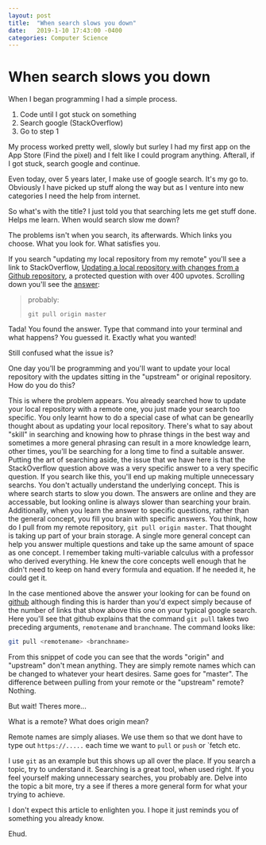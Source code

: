 ```yaml
---
layout: post
title:  "When search slows you down"
date:   2019-1-10 17:43:00 -0400
categories: Computer Science
---
```



# When search slows you down


When I began programming I had a simple process. 

1. Code until I got stuck on something
2. Search google (StackOverflow)
3. Go to step 1

My process worked pretty well, slowly but surley I had my first app on the App Store (Find the pixel) and I felt like I could program anything. Afterall, if I got stuck, search google and continue. 

Even today, over 5 years later, I make use of google search. It's my go to. Obviously I have picked up stuff along the way but as I venture into new categories I need the help from internet. 

So what's with the title? I just told you that searching lets me get stuff done. Helps me learn. When would search slow me down? 

The problems isn't when you search, its afterwards. Which links you choose. What you look for. What satisfies you. 

If you search "updating my local repository from my remote" you'll see a link to StackOverflow, [Updating a local repository with changes from a Github repository](https://stackoverflow.com/questions/1443210/updating-a-local-repository-with-changes-from-a-github-repository), a protected question with over 400 upvotes. Scrolling down you'll see the [answer](https://stackoverflow.com/a/1443232/3080828): 

> probably:
>
> `git pull origin master`

Tada! You found the answer. Type that command into your terminal and what happens? You guessed it. Exactly what you wanted! 

Still confused what the issue is? 

One day you'll be programming and you'll want to update your local repository with the updates sitting in the "upstream" or original repository. How do you do this?

This is where the problem appears. You already searched how to update your local repository with a remote one, you just made your search too specific. You only learnt how to do a special case of what can be genearlly thought about as updating your local repository. There's what to say about "skill" in searching and knowing how to phrase things in the best way and sometimes a more general phrasing can result in a more knowledge learn, other times, you'll be searching for a long time to find a suitable answer. Putting the art of searching aside, the issue that we have here is that the StackOverflow question above was a very specific answer to a very specific question. If you search like this, you'll end up making multiple unnecessary searchs. You don't actually understand the underlying concept. This is where search starts to slow you down. The answers are online and they are accessable, but looking online is always slower than searching your brain. Additionally, when you learn the answer to specific questions, rather than the general concept, you fill you brain with specific answers. You think, how do I pull from my remote repository, `git pull origin master`. That thought is taking up part of your brain storage. A single more general concept can help you answer multiple questions and take up the same amount of space as one concept. I remember taking multi-variable calculus with a professor who derived everything. He knew the core concepts well enough that he didn't need to keep on hand every formula and equation. If he needed it, he could get it. 

In the case mentioned above the answer your looking for can be found on [github](https://help.github.com/articles/fetching-a-remote/#pull) although finding this is harder than you'd expect simply because of the number of links that show above this one on your typical google search. Here you'll see that github explains that the command `git pull` takes two preceding arguments, `remotename` and `branchname`. The command looks like:

```bash
git pull <remotename> <branchname>
```

From this snippet of code you can see that the words "origin" and "upstream" don't mean anything. They are simply remote names which can be changed to whatever your heart desires. Same goes for "master". The difference between pulling from your remote or the "upstream" remote? Nothing. 

But wait! Theres more...

What is a remote? What does origin mean? 

Remote names are simply aliases. We use them so that we dont have to type out `https://.....` each time we want to `pull` or `push` or `fetch etc.

I use `git` as an example but this shows up all over the place. If you search a topic, try to understand it. Searching is a great tool, when used right. If you feel yourself making unnecessary searches, you probably are. Delve into the topic a bit more, try a see if theres a more general form for what your trying to achieve. 

I don't expect this article to enlighten you. I hope it just reminds you of something you already know.

Ehud.